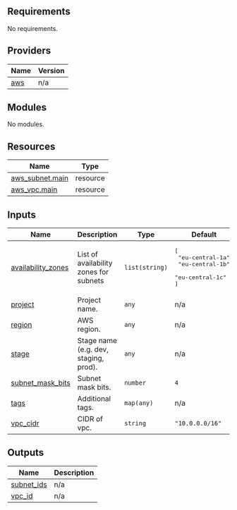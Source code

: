<!-- BEGIN_TF_DOCS -->
## Requirements

No requirements.

## Providers

| Name | Version |
|------|---------|
| <a name="provider_aws"></a> [aws](#provider\_aws) | n/a |

## Modules

No modules.

## Resources

| Name | Type |
|------|------|
| [aws_subnet.main](https://registry.terraform.io/providers/hashicorp/aws/latest/docs/resources/subnet) | resource |
| [aws_vpc.main](https://registry.terraform.io/providers/hashicorp/aws/latest/docs/resources/vpc) | resource |

## Inputs

| Name | Description | Type | Default | Required |
|------|-------------|------|---------|:--------:|
| <a name="input_availability_zones"></a> [availability\_zones](#input\_availability\_zones) | List of availability zones for subnets | `list(string)` | <pre>[<br>  "eu-central-1a",<br>  "eu-central-1b",<br>  "eu-central-1c"<br>]</pre> | no |
| <a name="input_project"></a> [project](#input\_project) | Project name. | `any` | n/a | yes |
| <a name="input_region"></a> [region](#input\_region) | AWS region. | `any` | n/a | yes |
| <a name="input_stage"></a> [stage](#input\_stage) | Stage name (e.g. dev, staging, prod). | `any` | n/a | yes |
| <a name="input_subnet_mask_bits"></a> [subnet\_mask\_bits](#input\_subnet\_mask\_bits) | Subnet mask bits. | `number` | `4` | no |
| <a name="input_tags"></a> [tags](#input\_tags) | Additional tags. | `map(any)` | n/a | yes |
| <a name="input_vpc_cidr"></a> [vpc\_cidr](#input\_vpc\_cidr) | CIDR of vpc. | `string` | `"10.0.0.0/16"` | no |

## Outputs

| Name | Description |
|------|-------------|
| <a name="output_subnet_ids"></a> [subnet\_ids](#output\_subnet\_ids) | n/a |
| <a name="output_vpc_id"></a> [vpc\_id](#output\_vpc\_id) | n/a |
<!-- END_TF_DOCS -->